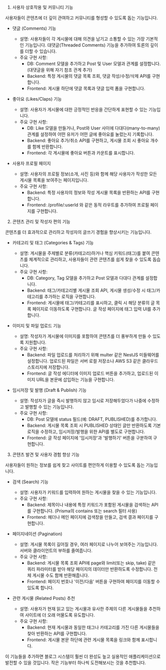 1.  사용자 상호작용 및 커뮤니티 기능

사용자들이 콘텐츠에 더 깊이 관여하고 커뮤니티를 형성할 수 있도록 돕는 기능입니다.

- 댓글 (Comments) 기능

  - 설명: 사용자들이 각 게시물에 대해 의견을 남기고 소통할 수 있는 가장 기본적인 기능입니다. 대댓글(Threaded Comments) 기능을 추가하여 토론의 깊이를 더할 수 있습니다.
  - 주요 구현 사항:
    - DB: Comment 모델을 추가하고 Post 및 User 모델과 관계를 설정합니다. (대댓글을 위해 자기 참조 관계 추가)
    - Backend: 특정 게시물의 댓글 목록 조회, 댓글 작성/수정/삭제 API를 구현합니다.
    - Frontend: 게시물 하단에 댓글 목록과 댓글 입력 폼을 구현합니다.

- 좋아요 (Likes/Claps) 기능

  - 설명: 사용자가 게시물에 대한 긍정적인 반응을 간단하게 표현할 수 있는 기능입니다.
  - 주요 구현 사항:
    - DB: Like 모델을 만들거나, Post와 User 사이에 다대다(many-to-many) 관계를 설정하여 어떤 유저가 어떤 글에 좋아요를 눌렀는지 기록합니다.
    - Backend: 좋아요 추가/취소 API를 구현하고, 게시물 조회 시 좋아요 개수를 함께 반환합니다.
    - Frontend: 각 게시물에 좋아요 버튼과 카운트를 표시합니다.

- 사용자 프로필 페이지
  - 설명: 사용자의 프로필 정보(소개, 사진 등)와 함께 해당 사용자가 작성한 모든 게시물 목록을 보여주는 페이지입니다.
  - 주요 구현 사항:
    - Backend: 특정 사용자의 정보와 작성 게시물 목록을 반환하는 API를 구현합니다.
    - Frontend: /profile/:userId 와 같은 동적 라우트를 추가하여 프로필 페이지를 구현합니다.

2. 콘텐츠 관리 및 작성자 편의 기능

콘텐츠를 더 효과적으로 관리하고 작성자의 글쓰기 경험을 향상시키는 기능입니다.

- 카테고리 및 태그 (Categories & Tags) 기능

  - 설명: 게시물을 주제별로 분류(카테고리)하거나 핵심 키워드(태그)를 붙여 콘텐츠를 체계적으로 관리하고, 사용자들이 관련 콘텐츠를 쉽게 찾을 수 있도록 돕습니다.
  - 주요 구현 사항:
    - DB: Category, Tag 모델을 추가하고 Post 모델과 다대다 관계를 설정합니다.
    - Backend: 태그/카테고리별 게시물 조회 API, 게시물 생성/수정 시 태그/카테고리를 추가하는 로직을 구현합니다.
    - Frontend: 게시물에 태그/카테고리를 표시하고, 클릭 시 해당 분류의 글 목록 페이지로 이동하도록 구현합니다. 글 작성 페이지에 태그 입력 UI를 추가합니다.

- 이미지 및 파일 업로드 기능

  - 설명: 작성자가 게시물에 이미지를 포함하여 콘텐츠를 더 풍부하게 만들 수 있도록 지원합니다.
  - 주요 구현 사항:
    - Backend: 파일 업로드를 처리하기 위해 multer 같은 NestJS 미들웨어를 설정합니다. 업로드된 파일은 서버 로컬 저장소나 AWS S3 같은 클라우드 스토리지에 저장합니다.
    - Frontend: 글 작성 에디터에 이미지 업로드 버튼을 추가하고, 업로드된 이미지 URL을 본문에 삽입하는 기능을 구현합니다.

- 임시저장 및 발행 (Draft & Publish) 기능
  - 설명: 작성자가 글을 즉시 발행하지 않고 임시로 저장해두었다가 나중에 수정하고 발행할 수 있는 기능입니다.
  - 주요 구현 사항:
    - DB: Post 모델에 status 필드(예: DRAFT, PUBLISHED)를 추가합니다.
    - Backend: 게시물 목록 조회 시 PUBLISHED 상태인 글만 반환하도록 기본 로직을 수정하고, 임시저장/발행을 위한 API를 별도로 구현합니다.
    - Frontend: 글 작성 페이지에 '임시저장'과 '발행하기' 버튼을 구분하여 구현합니다.

3. 콘텐츠 발견 및 사용자 경험 향상 기능

사용자들이 원하는 정보를 쉽게 찾고 사이트를 편안하게 이용할 수 있도록 돕는 기능입니다.

- 검색 (Search) 기능

  - 설명: 사용자가 키워드를 입력하여 원하는 게시물을 찾을 수 있는 기능입니다.
  - 주요 구현 사항:
    - Backend: 제목이나 내용에 특정 키워드가 포함된 게시물을 검색하는 API를 구현합니다. (Prisma의 contains 또는 search 필터 사용)
    - Frontend: 헤더나 메인 페이지에 검색창을 만들고, 검색 결과 페이지를 구현합니다.

- 페이지네이션 (Pagination)

  - 설명: 게시물 목록이 길어질 경우, 여러 페이지로 나누어 보여주는 기능입니다. 서버와 클라이언트의 부하를 줄여줍니다.
  - 주요 구현 사항:
    - Backend: 게시물 목록 조회 API에 page와 limit(또는 skip, take) 같은 쿼리 파라미터를 받아 해당 페이지의 데이터만 반환하도록 수정합니다. 전체 게시물 수도 함께
      반환해줍니다.
    - Frontend: 페이지 번호나 '이전/다음' 버튼을 구현하여 페이지를 이동할 수 있도록 합니다.

- 관련 게시물 (Related Posts) 추천
  - 설명: 사용자가 현재 읽고 있는 게시물과 유사한 주제의 다른 게시물들을 추천하여 사이트에 더 오래 머물도록 유도합니다.
  - 주요 구현 사항:
    - Backend: 현재 게시물과 동일한 태그나 카테고리를 가진 다른 게시물들을 찾아 반환하는 API를 구현합니다.
    - Frontend: 게시물 본문 하단에 관련 게시물 목록을 링크와 함께 표시합니다.

이 기능들을 추가하면 블로그 시스템이 훨씬 더 완성도 높고 실용적인 애플리케이션으로 발전할 수 있을 것입니다. 작은 기능부터 하나씩 도전해보시는 것을 추천합니다.
